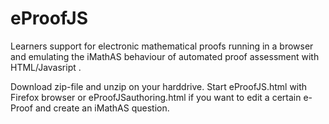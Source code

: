 # eProofJS

Learners support for electronic mathematical proofs running in a browser and emulating the iMathAS behaviour of automated proof assessment  with HTML/Javasript . 

Download zip-file and unzip on your harddrive. Start eProofJS.html with Firefox browser or eProofJSauthoring.html if you want to edit a certain e-Proof and create an iMathAS question.
